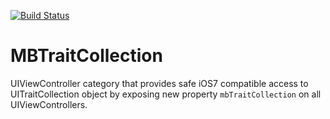 [![Build Status](https://travis-ci.org/MatejBalantic/MBTraitCollection.svg)](https://travis-ci.org/MatejBalantic/MBTraitCollection)

MBTraitCollection
=================

UIViewController category that provides safe iOS7 compatible access to UITraitCollection object by exposing new property ``mbTraitCollection`` on all UIViewControllers.


